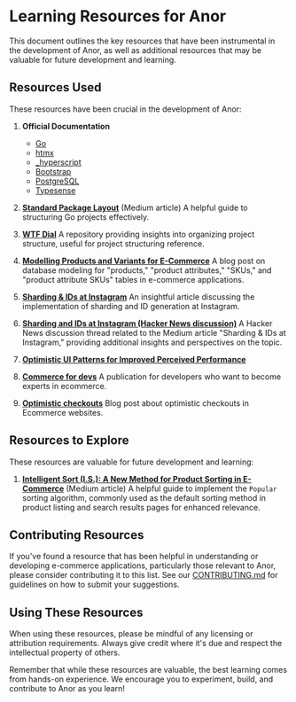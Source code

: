 # Learning Resources for Anor

This document outlines the key resources that have been instrumental in the development of Anor, as well as additional resources that may be valuable for future development and learning.

## Resources Used

These resources have been crucial in the development of Anor:

1. **Official Documentation**
    - [Go](https://tour.golang.org/)
    - [htmx](https://htmx.org/docs/)
    - [_hyperscript](https://hyperscript.org)
    - [Bootstrap](https://getbootstrap.com/docs/5.1)
    - [PostgreSQL](https://www.postgresql.org/docs/current/index.html)
    - [Typesense](https://typesense.org/docs/26.0/api/)

2. **[Standard Package Layout](https://medium.com/@benbjohnson/standard-package-layout-7cdbc8391fc1)** (Medium article)
   A helpful guide to structuring Go projects effectively.

3. **[WTF Dial](https://github.com/benbjohnson/wtf)**
   A repository providing insights into organizing project structure, useful for project structuring reference.

4. **[Modelling Products and Variants for E-Commerce](https://martinbean.dev/blog/2023/01/27/product-variants-laravel/)**
   A blog post on database modeling for "products," "product attributes," "SKUs," and "product attribute SKUs" tables in e-commerce applications.

5. **[Sharding & IDs at Instagram](https://instagram-engineering.com/sharding-ids-at-instagram-1cf5a71e5a5c)**
   An insightful article discussing the implementation of sharding and ID generation at Instagram.

6. **[Sharding and IDs at Instagram (Hacker News discussion)](https://news.ycombinator.com/item?id=3058327)**
   A Hacker News discussion thread related to the Medium article "Sharding & IDs at Instagram," providing additional insights and perspectives on the topic.

7. **[Optimistic UI Patterns for Improved Perceived Performance](https://simonhearne.com/2021/optimistic-ui-patterns/)**

8. **[Commerce for devs](https://commercefordevs.org/)**
   A publication for developers who want to become experts in ecommerce.

9. **[Optimistic checkouts](https://commercefordevs.org/optimistic-checkouts/)**
   Blog post about optimistic checkouts in Ecommerce websites.

## Resources to Explore

These resources are valuable for future development and learning:

1. **[Intelligent Sort (I.S.): A New Method for Product Sorting in E-Commerce](https://medium.com/@khosravi.official/intelligent-sort-i-s-a-new-method-for-product-sorting-in-e-commerce-6d4f1d11c340)** (Medium article)
   A helpful guide to implement the `Popular` sorting algorithm, commonly used as the default sorting method in product listing and search results pages for enhanced relevance.

## Contributing Resources

If you've found a resource that has been helpful in understanding or developing e-commerce applications, particularly those relevant to Anor, please consider contributing it to this list. See our [CONTRIBUTING.md](./CONTRIBUTING.md) for guidelines on how to submit your suggestions.

## Using These Resources

When using these resources, please be mindful of any licensing or attribution requirements. Always give credit where it's due and respect the intellectual property of others.

Remember that while these resources are valuable, the best learning comes from hands-on experience. We encourage you to experiment, build, and contribute to Anor as you learn!
